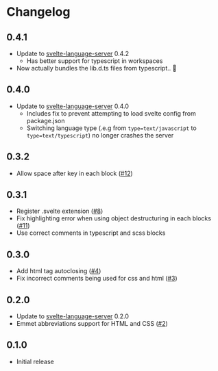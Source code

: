 # Changelog

## 0.4.1

*   Update to [svelte-language-server](https://github.com/UnwrittenFun/svelte-language-server/tree/v0.4.2) 0.4.2
    *   Has better support for typescript in workspaces
*   Now actually bundles the lib.d.ts files from typescript.. 🤦

## 0.4.0

*   Update to [svelte-language-server](https://github.com/UnwrittenFun/svelte-language-server/tree/v0.4.0) 0.4.0
    *   Includes fix to prevent attempting to load svelte config from package.json
    *   Switching language type (.e.g from `type=text/javascript` to `type=text/typescript`) no longer crashes the server

## 0.3.2

*   Allow space after key in each block ([#12](https://github.com/UnwrittenFun/svelte-vscode/issues/12))

## 0.3.1

*   Register .svelte extension ([#8](https://github.com/UnwrittenFun/svelte-vscode/pull/8))
*   Fix highlighting error when using object destructuring in each blocks ([#11](https://github.com/UnwrittenFun/svelte-vscode/issues/11))
*   Use correct comments in typescript and scss blocks

## 0.3.0

*   Add html tag autoclosing ([#4](https://github.com/UnwrittenFun/svelte-vscode/pull/4))
*   Fix incorrect comments being used for css and html ([#3](https://github.com/UnwrittenFun/svelte-vscode/issues/3))

## 0.2.0

*   Update to [svelte-language-server](https://github.com/UnwrittenFun/svelte-language-server/tree/v0.2.0) 0.2.0
*   Emmet abbreviations support for HTML and CSS ([#2](https://github.com/UnwrittenFun/svelte-vscode/issues/2))

## 0.1.0

*   Initial release
